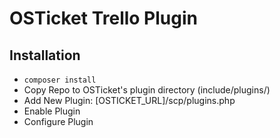 # OSTicket Trello Plugin
## Installation
- ```composer install```
- Copy Repo to OSTicket's plugin directory (include/plugins/)
- Add New Plugin: [OSTICKET_URL]/scp/plugins.php
- Enable Plugin
- Configure Plugin